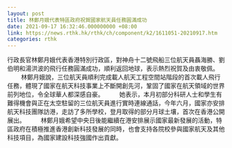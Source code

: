 ```yaml
---
layout: post
title: 林鄭月娥代表特區政府祝賀國家航天員任務圓滿成功
date: 2021-09-17 16:32:46.000000000 +08:00
link: https://news.rthk.hk/rthk/ch/component/k2/1611051-20210917.htm
categories: rthk
---
```


行政長官林鄭月娥代表香港特別行政區，對神舟十二號飛船三位航天員聶海勝、劉伯明和湯洪波的飛行任務圓滿成功，順利返回地球，表示熱烈祝賀及由衷敬佩。
　　 
林鄭月娥說，三位航天員順利完成載人航天工程空間站階段的首次載人飛行任務，體現了國家在航天科技事業上不斷開創先河，鞏固了國家在航天領域的世界前列地位，令全球華人都深感自豪。
　　 
她表示，本月初部分科研人士和學生有難得機會與正在太空駐留的三位航天員進行實時連線通話，今年六月，國家亦安排航天科技團隊訪港，走訪了多所學校，登月取得的部分月球土壤，首次在香港公開展出。
　　 
林鄭月娥希望中央日後能繼續在港安排展示國家最新發展的活動，特區政府在積極推進香港創新科技發展的同時，也會支持各院校參與國家航天及其他科技項目，為國家建設科技強國作出貢獻。
